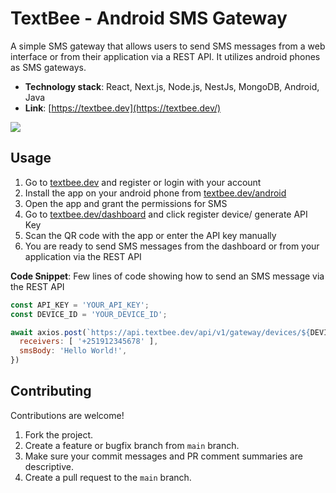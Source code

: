 # TextBee - Android SMS Gateway

A simple SMS gateway that allows users to send SMS messages from a web interface or
from their application via a REST API. It utilizes android phones as SMS gateways.

- **Technology stack**: React, Next.js, Node.js, NestJs, MongoDB, Android, Java
- **Link**: [https://textbee.dev](https://textbee.dev/)

![](https://ik.imagekit.io/vernu/textbee/texbee-landing-light.png?updatedAt=1687076964687)

## Usage

1. Go to [textbee.dev](https://textbee.dev) and register or login with your account
2. Install the app on your android phone from [textbee.dev/android](https://textbee.dev/android)
3. Open the app and grant the permissions for SMS
4. Go to [textbee.dev/dashboard](https://textbee.dev/dashboard) and click register device/ generate API Key
5. Scan the QR code with the app or enter the API key manually
6. You are ready to send SMS messages from the dashboard or from your application via the REST API

**Code Snippet**: Few lines of code showing how to send an SMS message via the REST API

```javascript
const API_KEY = 'YOUR_API_KEY';
const DEVICE_ID = 'YOUR_DEVICE_ID';

await axios.post(`https://api.textbee.dev/api/v1/gateway/devices/${DEVICE_ID}/sendSMS?apiKey=${API_KEY}`, {
  receivers: [ '+251912345678' ],
  smsBody: 'Hello World!',
})

```

## Contributing

Contributions are welcome!

1. Fork the project.
2. Create a feature or bugfix branch from `main` branch.
3. Make sure your commit messages and PR comment summaries are descriptive.
4. Create a pull request to the `main` branch.
